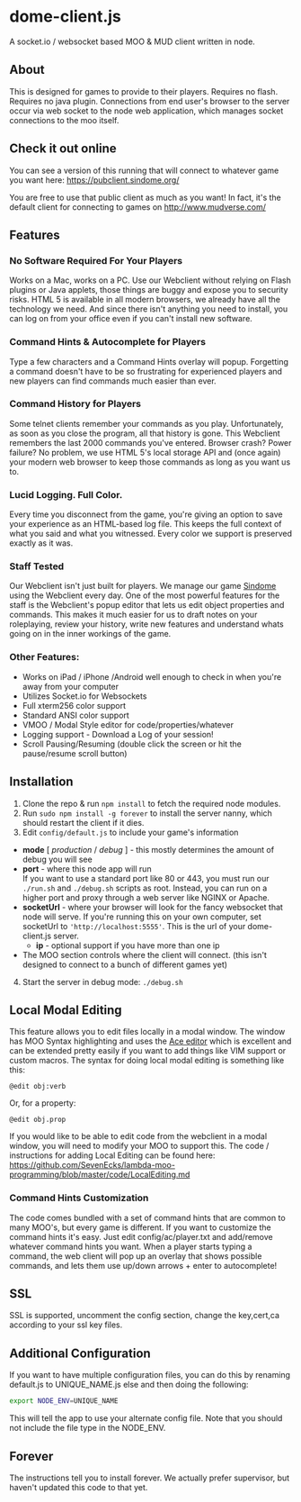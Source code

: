 dome-client.js
==============

A socket.io / websocket based MOO & MUD client written in node.

## About

This is designed for games to provide to their players. Requires no flash. Requires no java plugin. Connections from end user's browser to the server occur via web socket to the node web application, which manages socket connections to the moo itself.

## Check it out online
You can see a version of this running that will connect to whatever game you want here: https://pubclient.sindome.org/

You are free to use that public client as much as you want! In fact, it's the default client for connecting to games on http://www.mudverse.com/

## Features

### No Software Required For Your Players

Works on a Mac, works on a PC. Use our Webclient without relying on Flash plugins or Java applets, those things are buggy and expose you to security risks. HTML 5 is available in all modern browsers, we already have all the technology we need. And since there isn't anything you need to install, you can log on from your office even if you can't install new software.

### Command Hints & Autocomplete for Players

Type a few characters and a Command Hints overlay will popup. Forgetting a command doesn't have to be so frustrating for experienced players and new players can find commands much easier than ever.

### Command History for Players

Some telnet clients remember your commands as you play. Unfortunately, as soon as you close the program, all that history is gone. This Webclient remembers the last 2000 commands you've entered. Browser crash? Power failure? No problem, we use HTML 5's local storage API and (once again) your modern web browser to keep those commands as long as you want us to.

### Lucid Logging. Full Color.

Every time you disconnect from the game, you're giving an option to save your experience as an HTML-based log file. This keeps the full context of what you said and what you witnessed. Every color we support is preserved exactly as it was.

### Staff Tested

Our Webclient isn't just built for players. We manage our game [Sindome](https://www.sindome.org) using the Webclient every day. One of the most powerful features for the staff is the Webclient's popup editor that lets us edit object properties and commands. This makes it much easier for us to draft notes on your roleplaying, review your history, write new features and understand whats going on in the inner workings of the game.

### Other Features:

* Works on iPad / iPhone /Android well enough to check in when you're away from your computer
* Utilizes Socket.io for Websockets
* Full xterm256 color support
* Standard ANSI color support
* VMOO / Modal Style editor for code/properties/whatever
* Logging support - Download a Log of your session!
* Scroll Pausing/Resuming (double click the screen or hit the pause/resume scroll button)

## Installation

1. Clone the repo & run `npm install` to fetch the required node modules.
2. Run `sudo npm install -g forever` to install the server nanny, which should restart the client if it dies.
3. Edit `config/default.js` to include your game's information
  * **mode** [ *production* / *debug* ] - this mostly determines the amount of debug you will see
  * **port** - where this node app will run  
    	If you want to use a standard port like 80 or 443, you must run our `./run.sh` and `./debug.sh` scripts as root. Instead, you can run on a higher port and proxy through a web server like NGINX or Apache.
  * **socketUrl** - where your browser will look for the fancy websocket that node will serve. If you're running this on your own computer, set socketUrl to `'http://localhost:5555'`. This is the url of your dome-client.js server. 
    * **ip** - optional support if you have more than one ip
  * The MOO section controls where the client will connect. (this isn't designed to connect to a bunch of different games yet)
4. Start the server in debug mode: `./debug.sh` 

## Local Modal Editing
This feature allows you to edit files locally in a modal window. The window has MOO Syntax highlighting and uses the [Ace editor](https://ace.c9.io/) which is excellent and can be extended pretty easily if you want to add things like VIM support or custom macros. The syntax for doing local modal editing is something like this:
```
@edit obj:verb
```
Or, for a property:
```
@edit obj.prop
```

If you would like to be able to edit code from the webclient in a modal window, you will need to modify your MOO to support this. The code / instructions for adding Local Editing can be found here: https://github.com/SevenEcks/lambda-moo-programming/blob/master/code/LocalEditing.md

### Command Hints Customization

The code comes bundled with a set of command hints that are common to many MOO's, but every game is different. If you want to customize the command hints it's easy. Just edit config/ac/player.txt and add/remove whatever command hints you want. When a player starts typing a command, the web client will pop up an overlay that shows possible commands, and lets them use up/down arrows + enter to autocomplete!

## SSL
SSL is supported, uncomment the config section, change the key,cert,ca according to your ssl key files.

## Additional Configuration
If you want to have multiple configuration files, you can do this by renaming default.js to UNIQUE_NAME.js else and then doing the following:
```bash
export NODE_ENV=UNIQUE_NAME
```

This will tell the app to use your alternate config file. Note that you should not include the file type in the NODE_ENV. 

## Forever
The instructions tell you to install forever. We actually prefer supervisor, but haven't updated this code to that yet.
